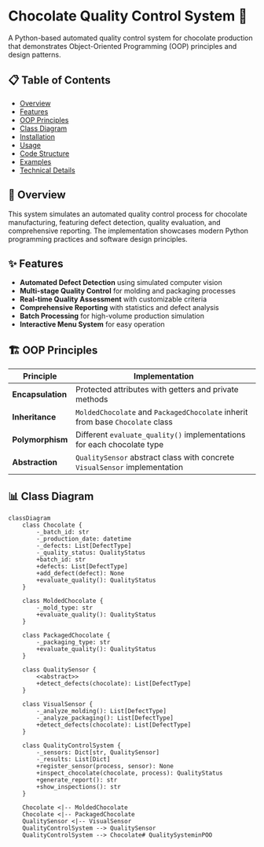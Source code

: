 # Chocolate Quality Control System 🍫

A Python-based automated quality control system for chocolate production that demonstrates Object-Oriented Programming (OOP) principles and design patterns.

## 📋 Table of Contents
- [Overview](#overview)
- [Features](#features)
- [OOP Principles](#oop-principles)
- [Class Diagram](#class-diagram)
- [Installation](#installation)
- [Usage](#usage)
- [Code Structure](#code-structure)
- [Examples](#examples)
- [Technical Details](#technical-details)

## 🎯 Overview

This system simulates an automated quality control process for chocolate manufacturing, featuring defect detection, quality evaluation, and comprehensive reporting. The implementation showcases modern Python programming practices and software design principles.

## ✨ Features

- **Automated Defect Detection** using simulated computer vision
- **Multi-stage Quality Control** for molding and packaging processes
- **Real-time Quality Assessment** with customizable criteria
- **Comprehensive Reporting** with statistics and defect analysis
- **Batch Processing** for high-volume production simulation
- **Interactive Menu System** for easy operation

## 🏗️ OOP Principles

| Principle | Implementation |
|-----------|----------------|
| **Encapsulation** | Protected attributes with getters and private methods |
| **Inheritance** | `MoldedChocolate` and `PackagedChocolate` inherit from base `Chocolate` class |
| **Polymorphism** | Different `evaluate_quality()` implementations for each chocolate type |
| **Abstraction** | `QualitySensor` abstract class with concrete `VisualSensor` implementation |

## 📊 Class Diagram

```mermaid
classDiagram
    class Chocolate {
        -_batch_id: str
        -_production_date: datetime
        -_defects: List[DefectType]
        -_quality_status: QualityStatus
        +batch_id: str
        +defects: List[DefectType]
        +add_defect(defect): None
        +evaluate_quality(): QualityStatus
    }
    
    class MoldedChocolate {
        -_mold_type: str
        +evaluate_quality(): QualityStatus
    }
    
    class PackagedChocolate {
        -_packaging_type: str
        +evaluate_quality(): QualityStatus
    }
    
    class QualitySensor {
        <<abstract>>
        +detect_defects(chocolate): List[DefectType]
    }
    
    class VisualSensor {
        -_analyze_molding(): List[DefectType]
        -_analyze_packaging(): List[DefectType]
        +detect_defects(chocolate): List[DefectType]
    }
    
    class QualityControlSystem {
        -_sensors: Dict[str, QualitySensor]
        -_results: List[Dict]
        +register_sensor(process, sensor): None
        +inspect_chocolate(chocolate, process): QualityStatus
        +generate_report(): str
        +show_inspections(): str
    }
    
    Chocolate <|-- MoldedChocolate
    Chocolate <|-- PackagedChocolate
    QualitySensor <|-- VisualSensor
    QualityControlSystem --> QualitySensor
    QualityControlSystem --> Chocolate# QualitySysteminPOO
